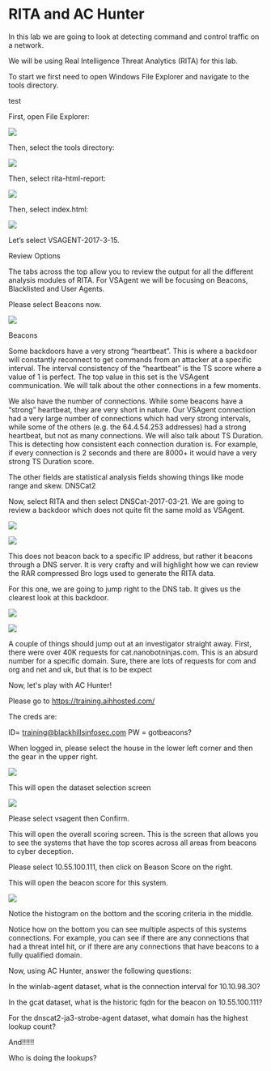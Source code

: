 

# RITA and AC Hunter

In this lab we are going to look at detecting command and control traffic on a network.

We will be using Real Intelligence Threat Analytics (RITA) for this lab.

To start we first need to open Windows File Explorer and navigate to the tools directory.


test 


First, open File Explorer:

![](attachments/Clipboard_2020-07-07-16-58-09.png)

Then, select the tools directory:

![](attachments/Clipboard_2020-07-07-16-59-17.png)

Then, select rita-html-report:

![](attachments/Clipboard_2020-07-07-17-00-10.png)

Then, select index.html:

![](attachments/Clipboard_2020-07-07-17-01-18.png)



Let’s select VSAGENT-2017-3-15.

Review Options

The tabs across the top allow you to review the output for all the different analysis modules of RITA.
For VSAgent we will be focusing on Beacons, Blacklisted and User Agents.

Please select Beacons now.

![](attachments/Clipboard_2020-07-07-17-08-00.png)

Beacons

Some backdoors have a very strong “heartbeat”. This is where a backdoor will constantly reconnect to get commands from an attacker at a specific interval. The interval consistency of the “heartbeat” is the TS score where a value of 1 is perfect. The top value in this set is the VSAgent communication. We will talk about the other connections in a few moments.

We also have the number of connections. While some beacons have a “strong” heartbeat, they are very short in nature. Our VSAgent connection had a very large number of connections which had very strong intervals, while some of the others (e.g. the 64.4.54.253 addresses) had a strong heartbeat, but not as many connections. We will also talk about TS Duration. This is detecting how consistent each connection duration is. For example, if every connection is 2 seconds and there are 8000+ it would have a very strong TS Duration score.

The other fields are statistical analysis fields showing things like mode range and skew.
DNSCat2

Now, select RITA and then select DNSCat-2017-03-21. We are going to review a backdoor which does not quite fit the same mold as VSAgent.

![](attachments/Clipboard_2020-07-07-17-08-41.png)

![](attachments/Clipboard_2020-07-07-17-09-00.png)

This does not beacon back to a specific IP address, but rather it beacons through a DNS server. It is very crafty and will highlight how we can review the RAR compressed Bro logs used to generate the RITA data.

For this one, we are going to jump right to the DNS tab. It gives us the clearest look at this backdoor.

![](attachments/Clipboard_2020-07-07-17-09-33.png)

![](attachments/Clipboard_2020-07-07-17-09-56.png)

A couple of things should jump out at an investigator straight away. First, there were over 40K requests for cat.nanobotninjas.com. This is an absurd number for a specific domain. Sure, there are lots of requests for com and org and net and uk, but that is to be expect

Now, let's play with AC Hunter!

Please go to https://training.aihhosted.com/

The creds are:

ID= training@blackhillsinfosec.com
PW = gotbeacons?


When logged in, please select the house in the lower left corner and then the gear in the upper right.


![](attachments/AC_Hunter_Main_1.JPG)

This will open the dataset selection screen

![](attachments/DataSetSelection_2.JPG)

Please select vsagent then Confirm.

This will open the overall scoring screen.  This is the screen that allows you to see the systems that have the top scores across all areas from beacons to cyber deception.

Please select 10.55.100.111, then click on Beason Score on the right.

This will open the beacon score for this system.

![](attachments/BeaconScore_3.JPG)

Notice the histogram on the bottom and the scoring criteria in the middle. 

Notice how on the bottom you can see multiple aspects of this systems connections.  For example, you can see if there are any connections that had a threat intel hit, or if there are any connections that have beacons to a fully qualified domain.

Now, using AC Hunter, answer the following questions:

In the winlab-agent dataset, what is the connection interval for 10.10.98.30?

In the gcat dataset, what is the historic fqdn for the beacon on 10.55.100.111?

For the dnscat2-ja3-strobe-agent dataset, what domain has the highest lookup count?

And!!!!!!

Who is doing the lookups?

